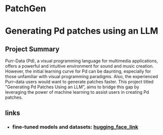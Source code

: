 # PatchGen

# Generating Pd patches using an LLM
## Project Summary
Purr-Data (Pd), a visual programming language for multimedia applications, offers a powerful and intuitive environment for sound and music creation. However, the initial learning curve for Pd can be daunting, especially for those unfamiliar with visual programming paradigms. Also, the experienced Purr-data users would want to generate patches faster. This project titled "Generating Pd Patches Using an LLM", aims to bridge this gap by leveraging the power of machine learning to assist users in creating Pd patches.

## links

- ### fine-tuned models and datasets: [hugging_face_link](https://huggingface.co/ParZiVal04)
